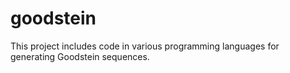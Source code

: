goodstein
=========

This project includes code in various programming languages for generating Goodstein sequences.

